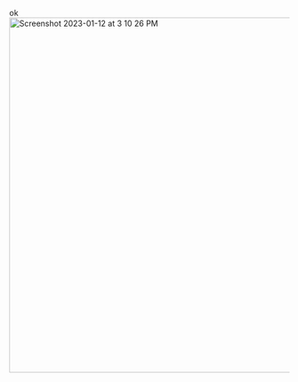 ok<img width="638" alt="Screenshot 2023-01-12 at 3 10 26 PM" src="https://user-images.githubusercontent.com/122576282/212204404-af6244b0-6dd2-4172-b6c4-46b320ebeb3e.png">
